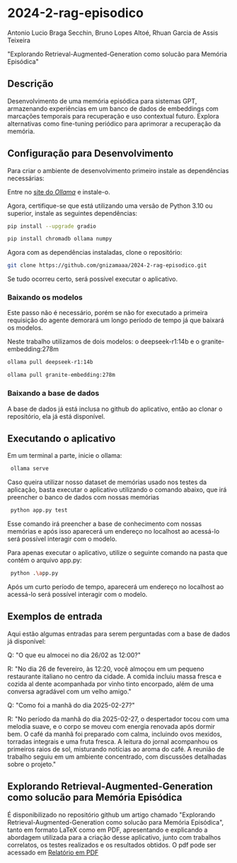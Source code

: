 # 2024-2-rag-episodico
Antonio Lucio Braga Secchin, Bruno Lopes Altoé, Rhuan Garcia de Assis Teixeira

"Explorando Retrieval-Augmented-Generation como solucão para Memória Episódica"

## Descrição

Desenvolvimento de uma memória episódica para sistemas GPT, armazenando experiências em um banco de dados de embeddings com marcações temporais para recuperação e uso contextual futuro. Explora alternativas como fine-tuning periódico para aprimorar a recuperação da memória.

## Configuração para Desenvolvimento

Para criar o ambiente de desenvolvimento primeiro instale as dependências necessárias:

Entre no [site do *Ollama*](https://ollama.com/download) e instale-o.

Agora, certifique-se que está utilizando uma versão de Python 3.10 ou superior, instale as seguintes dependências:

```sh
pip install --upgrade gradio
```
```sh
pip install chromadb ollama numpy
``` 

Agora com as dependências instaladas, clone o repositório:

```sh
git clone https://github.com/gnizamaaa/2024-2-rag-episodico.git
```

Se tudo ocorreu certo, será possível executar o aplicativo.

### Baixando os modelos

Este passo não é necessário, porém se não for executado a primeira requisição do agente demorará um longo período de tempo já que baixará os modelos.

Neste trabalho utilizamos de dois modelos: o deepseek-r1:14b e o granite-embedding:278m

```sh
ollama pull deepseek-r1:14b
```

```sh
ollama pull granite-embedding:278m
```

### Baixando a base de dados

A base de dados já está inclusa no github do aplicativo, então ao clonar o repositório, ela já está disponível.

## Executando o aplicativo

Em um terminal a parte, inicie o ollama:

```sh
 ollama serve
```

Caso queira utilizar nosso dataset de memórias usado nos testes da aplicação, basta executar o aplicativo utilizando o comando abaixo, que irá preencher o banco de dados com nossas memórias
```sh
 python app.py test  
```

Esse comando irá preencher a base de conhecimento com nossas memórias e após isso aparecerá um endereço no localhost ao acessá-lo será possível interagir com o modelo. 

Para apenas executar o aplicativo, utilize o seguinte comando na pasta que contém o arquivo app.py:
```sh
 python .\app.py  
```

Após um curto período de tempo, aparecerá um endereço no localhost ao acessá-lo será possível interagir com o modelo. 


## Exemplos de entrada

Aqui estão algumas entradas para serem perguntadas com a base de dados já disponível:

Q: "O que eu almocei no dia 26/02 as 12:00?"

R: "No dia 26 de fevereiro, às 12:20, você almoçou em um pequeno restaurante italiano no centro da cidade. A comida incluiu massa fresca e cozida al dente acompanhada por vinho tinto encorpado, além de uma conversa agradável com um velho amigo."

Q: "Como foi a manhã do dia 2025-02-27?"

R: "No período da manhã do dia 2025-02-27, o despertador tocou com uma melodia suave, e o corpo se moveu com energia renovada após dormir bem. O café da manhã foi preparado com calma, incluindo ovos mexidos, torradas integrais e uma fruta fresca. A leitura do jornal acompanhou os primeiros raios de sol, misturando notícias ao aroma do café. A reunião de trabalho seguiu em um ambiente concentrado, com discussões detalhadas sobre o projeto."

## Explorando Retrieval-Augmented-Generation como solucão para Memória Episódica

É disponibilizado no repositório github um artigo chamado "Explorando Retrieval-Augmented-Generation como solucão para Memória Episódica", tanto em formato LaTeX como em PDF, apresentando e explicando a abordagem utilizada para a criação desse aplicativo, junto com trabalhos correlatos, os testes realizados e os resultados obtidos.
O pdf pode ser acessado em [Relatório em PDF](Relatório.pdf)


